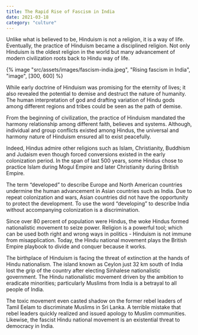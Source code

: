```yaml
---
title: The Rapid Rise of Fascism in India
date: 2021-03-18
category: "culture"
---
```


Unlike what is believed to be, Hinduism is not a religion, it is a way of life. Eventually, the practice of Hinduism became a disciplined religion. Not only Hinduism is the oldest religion in the world but many advancement of modern civilization roots back to Hindu way of life.

<!-- excerpt -->

{% image "src/assets/images/fascism-india.jpeg", "Rising fascism in India", "image", [300, 600] %}

While early doctrine of Hinduism was promising for the eternity of lives; it also revealed the potential to demise and destruct the nature of humanity. The human interpretation of god and drafting variation of Hindu gods among different regions and tribes could be seen as the path of demise.

From the beginning of civilization, the practice of Hinduism mandated the harmony relationship among different faith, believes and systems. Although, individual and group conflicts existed among Hindus, the universal and harmony nature of Hinduism ensured all to exist peacefully.

Indeed, Hindus admire other religions such as Islam, Christianity, Buddhism and Judaism even though forced conversions existed in the early colonization period. In the span of last 500 years, some Hindus chose to practice Islam during Mogul Empire and later Christianity during British Empire.

The term “developed” to describe Europe and North American countries undermine the human advancement in Asian countries such as India. Due to repeat colonization and wars, Asian countries did not have the opportunity to protect the development. To use the word “developing” to describe India without accompanying colonization is a discrimination.

Since over 80 percent of population were Hindus, the woke Hindus formed nationalistic movement to seize power. Religion is a powerful tool; which can be used both right and wrong ways in politics - Hinduism is not immune from misapplication. Today, the Hindu national movement plays the British Empire playbook to divide and conquer because it works.

The birthplace of Hinduism is facing the threat of extinction at the hands of Hindu nationalism. The island known as Ceylon just 32 km south of India lost the grip of the country after electing Sinhalese nationalistic government. The Hindu nationalistic movement driven by the ambition to eradicate minorities; particularly Muslims from India is a betrayal to all people of India.

The toxic movement even casted shadow on the former rebel leaders of Tamil Eelam to discriminate Muslims in Sri Lanka. A terrible mistake that rebel leaders quickly realized and issued apology to Muslim communities. Likewise, the fascist Hindu national movement is an existential threat to democracy in India.
